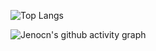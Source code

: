 <!--
**Jenocn/Jenocn** is a ✨ _special_ ✨ repository because its `README.md` (this file) appears on your GitHub profile.

Here are some ideas to get you started:

- 🔭 I’m currently working on ...
- 🌱 I’m currently learning ...
- 👯 I’m looking to collaborate on ...
- 🤔 I’m looking for help with ...
- 💬 Ask me about ...
- 📫 How to reach me: ...
- 😄 Pronouns: ...
- ⚡ Fun fact: ...
-->

![Top Langs](https://github-readme-stats.vercel.app/api/top-langs/?username=Jenocn&hide=html&layout=compact&theme=onedark)
<!-- ![Jenocn's GitHub stats](https://github-readme-stats.vercel.app/api?username=Jenocn&show_icons=true) -->
<!-- [![Readme Card](https://github-readme-stats.vercel.app/api/pin/?username=Jenocn&repo=github-readme-stats)](https://github.com/anuraghazra/github-readme-stats) -->
![Jenocn's github activity graph](https://github-readme-activity-graph.vercel.app/graph?username=Jenocn&theme=github)
